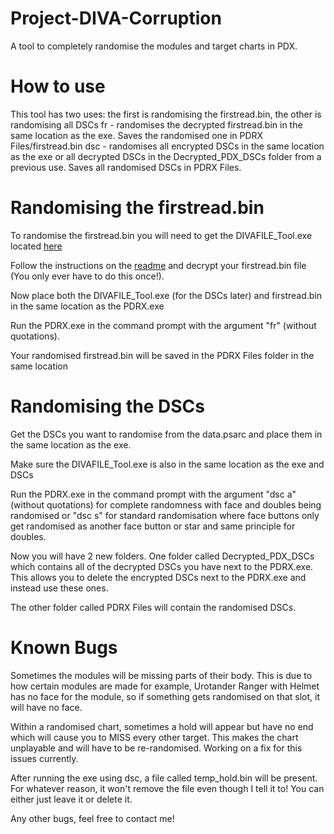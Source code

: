 # Project-DIVA-Corruption
A tool to completely randomise the modules and target charts in PDX.

# How to use
This tool has two uses: the first is randomising the firstread.bin, the other is randomising all DSCs
fr - randomises the decrypted firstread.bin in the same location as the exe. Saves the randomised one in PDRX Files/firstread.bin
dsc - randomises all encrypted DSCs in the same location as the exe or all decrypted DSCs in the Decrypted_PDX_DSCs folder from a previous use. Saves all randomised DSCs in PDRX Files.

# Randomising the firstread.bin
To randomise the firstread.bin you will need to get the DIVAFILE_Tool.exe located [here](https://github.com/s117/DIVAFILE_Tool/releases)

Follow the instructions on the [readme](https://github.com/s117/DIVAFILE_Tool/blob/master/README.md) and decrypt your firstread.bin file (You only ever have to do this once!). 

Now place both the DIVAFILE_Tool.exe (for the DSCs later) and firstread.bin in the same location as the PDRX.exe

Run the PDRX.exe in the command prompt with the argument "fr" (without quotations).

Your randomised firstread.bin will be saved in the PDRX Files folder in the same location

# Randomising the DSCs
Get the DSCs you want to randomise from the data.psarc and place them in the same location as the exe.

Make sure the DIVAFILE_Tool.exe is also in the same location as the exe and DSCs

Run the PDRX.exe in the command prompt with the argument "dsc a" (without quotations) for complete randomness with face and doubles being randomised or "dsc s" for standard randomisation where face buttons only get randomised as another face button or star and same principle for doubles.

Now you will have 2 new folders. One folder called Decrypted_PDX_DSCs which contains all of the decrypted DSCs you have next to the PDRX.exe. This allows you to delete the encrypted DSCs next to the PDRX.exe and instead use these ones. 

The other folder called PDRX Files will contain the randomised DSCs.

# Known Bugs
Sometimes the modules will be missing parts of their body. This is due to how certain modules are made for example, Urotander Ranger with Helmet has no face for the module, so if something gets randomised on that slot, it will have no face.

Within a randomised chart, sometimes a hold will appear but have no end which will cause you to MISS every other target. This makes the chart unplayable and will have to be re-randomised. Working on a fix for this issues currently.

After running the exe using dsc, a file called temp_hold.bin will be present. For whatever reason, it won't remove the file even though I tell it to! You can either just leave it or delete it.

Any other bugs, feel free to contact me!
